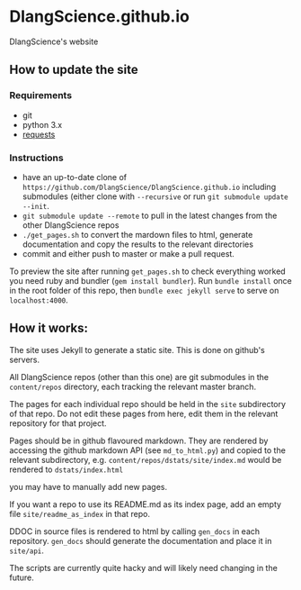 # DlangScience.github.io
DlangScience's website

## How to update the site

### Requirements
* git
* python 3.x
* [requests](https://pypi.python.org/pypi/requests)

### Instructions
* have an up-to-date clone of ```https://github.com/DlangScience/DlangScience.github.io``` including submodules (either clone with ```--recursive``` or run ```git submodule update --init```.
* ```git submodule update --remote``` to pull in the latest changes from the other DlangScience repos
* ```./get_pages.sh``` to convert the mardown files to html, generate documentation and copy the results to the relevant directories
* commit and either push to master or make a pull request.

To preview the site after running ```get_pages.sh``` to check everything worked you need ruby and bundler (```gem install bundler```). Run ```bundle install``` once in the root folder of this repo, then ```bundle exec jekyll serve``` to serve on ```localhost:4000```.

## How it works:
The site uses Jekyll to generate a static site. This is done on github's servers.

All DlangScience repos (other than this one) are git submodules in the ```content/repos``` directory, each tracking the relevant master branch.

The pages for each individual repo should be held in the ```site``` subdirectory of that repo. Do not edit these pages from here, edit them in the relevant repository for that project.

Pages should be in github flavoured markdown. They are rendered by accessing the github markdown API (see ```md_to_html.py```) and copied to the relevant subdirectory, e.g. ```content/repos/dstats/site/index.md``` would be rendered to ```dstats/index.html```

you may have to manually add new pages.

If you want a repo to use its README.md as its index page, add an empty file ```site/readme_as_index``` in that repo.

DDOC in source files is rendered to html by calling ```gen_docs``` in each repository. ```gen_docs``` should generate the documentation and place it in ```site/api```.

The scripts are currently quite hacky and will likely need changing in the future.
